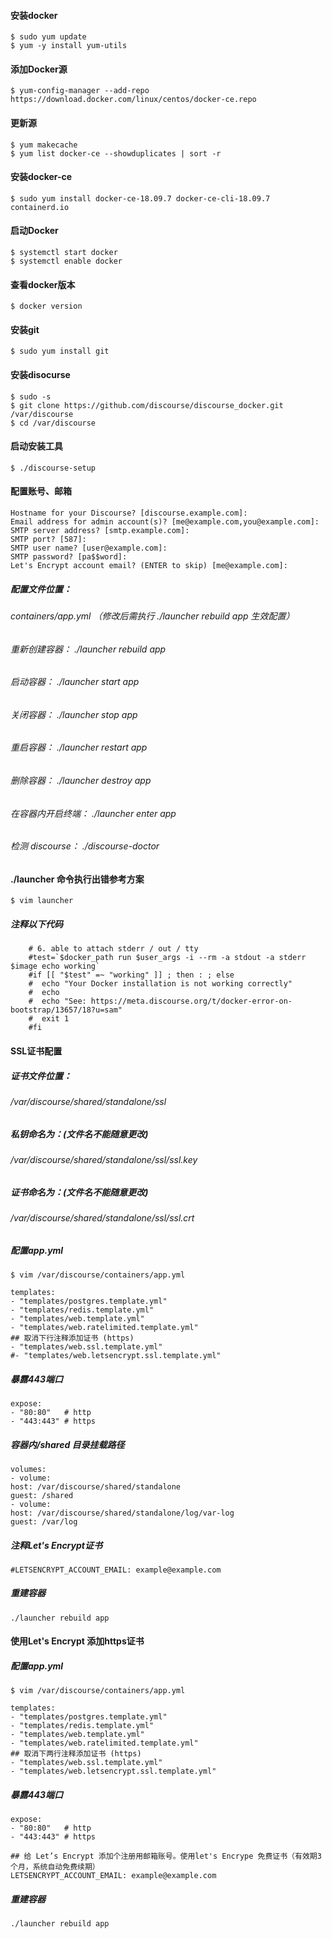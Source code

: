 #### 安装docker
```
$ sudo yum update
$ yum -y install yum-utils
```
#### 添加Docker源
```
$ yum-config-manager --add-repo https://download.docker.com/linux/centos/docker-ce.repo
```
#### 更新源
```
$ yum makecache
$ yum list docker-ce --showduplicates | sort -r
```
#### 安装docker-ce
```
$ sudo yum install docker-ce-18.09.7 docker-ce-cli-18.09.7 containerd.io
```
#### 启动Docker
```
$ systemctl start docker
$ systemctl enable docker
```
#### 查看docker版本
```
$ docker version
```
#### 安装git
```
$ sudo yum install git
```
#### 安装disocurse
```
$ sudo -s
$ git clone https://github.com/discourse/discourse_docker.git /var/discourse
$ cd /var/discourse
```
#### 启动安装工具
```
$ ./discourse-setup
```
#### 配置账号、邮箱
````
Hostname for your Discourse? [discourse.example.com]:
Email address for admin account(s)? [me@example.com,you@example.com]:
SMTP server address? [smtp.example.com]:
SMTP port? [587]:
SMTP user name? [user@example.com]:
SMTP password? [pa$$word]:
Let's Encrypt account email? (ENTER to skip) [me@example.com]:
````

##### 配置文件位置：
###### containers/app.yml  （修改后需执行 ./launcher rebuild app 生效配置）
###### 重新创建容器：  ./launcher rebuild app
###### 启动容器：  ./launcher start app
###### 关闭容器：  ./launcher stop app
###### 重启容器：  ./launcher restart app
###### 删除容器：  ./launcher destroy app
###### 在容器内开启终端： ./launcher enter app
###### 检测 discourse：   ./discourse-doctor

#### ./launcher 命令执行出错参考方案
```
$ vim launcher
```
##### 注释以下代码
```
    # 6. able to attach stderr / out / tty
    #test=`$docker_path run $user_args -i --rm -a stdout -a stderr $image echo working`
    #if [[ "$test" =~ "working" ]] ; then : ; else
    #  echo "Your Docker installation is not working correctly"
    #  echo
    #  echo "See: https://meta.discourse.org/t/docker-error-on-bootstrap/13657/18?u=sam"
    #  exit 1
    #fi
```

#### SSL证书配置
##### 证书文件位置：
###### /var/discourse/shared/standalone/ssl
##### 私钥命名为：(文件名不能随意更改)
###### /var/discourse/shared/standalone/ssl/ssl.key
##### 证书命名为：(文件名不能随意更改)
###### /var/discourse/shared/standalone/ssl/ssl.crt


##### 配置app.yml
```
$ vim /var/discourse/containers/app.yml
```
```
templates:
- "templates/postgres.template.yml"
- "templates/redis.template.yml"
- "templates/web.template.yml"
- "templates/web.ratelimited.template.yml"
## 取消下行注释添加证书 (https)
- "templates/web.ssl.template.yml"
#- "templates/web.letsencrypt.ssl.template.yml"
```

##### 暴露443端口
```
expose:
- "80:80"   # http
- "443:443" # https
```

##### 容器内/shared 目录挂载路径
```
volumes:
- volume:
host: /var/discourse/shared/standalone
guest: /shared
- volume:
host: /var/discourse/shared/standalone/log/var-log
guest: /var/log
```
##### 注释Let's Encrypt证书
```
#LETSENCRYPT_ACCOUNT_EMAIL: example@example.com
```
##### 重建容器
```
./launcher rebuild app
```


#### 使用Let's Encrypt 添加https证书
##### 配置app.yml
```
$ vim /var/discourse/containers/app.yml
```
```
templates:
- "templates/postgres.template.yml"
- "templates/redis.template.yml"
- "templates/web.template.yml"
- "templates/web.ratelimited.template.yml"
## 取消下两行注释添加证书 (https)
- "templates/web.ssl.template.yml"
- "templates/web.letsencrypt.ssl.template.yml"
```

##### 暴露443端口
```
expose:
- "80:80"   # http
- "443:443" # https
```
```
## 给 Let’s Encrypt 添加个注册用邮箱账号。使用let's Encrype 免费证书（有效期3个月，系统自动免费续期）
LETSENCRYPT_ACCOUNT_EMAIL: example@example.com
```
##### 重建容器
```
./launcher rebuild app
```
